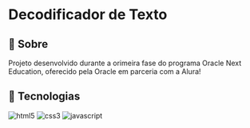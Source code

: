 <h1>Decodificador de Texto</h1> 

<h2>📃 Sobre</h2>
<p>Projeto desenvolvido durante a orimeira fase do programa Oracle Next Education, oferecido pela Oracle em parceria com a Alura!</p>

## 🚀 Tecnologias
<div>
  <img alt="html5" src="https://img.shields.io/badge/HTML5-E34F26?style=for-the-badge&logo=html5&logoColor=white" />
  <img alt="css3" src="https://img.shields.io/badge/CSS3-1572B6?style=for-the-badge&logo=css3&logoColor=white" />
  <img alt="javascript" src="https://img.shields.io/badge/JavaScript-F7DF1E?style=for-the-badge&logo=javascript&logoColor=black" />
</div>

